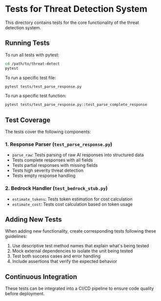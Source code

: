 # Tests for Threat Detection System

This directory contains tests for the core functionality of the threat detection system.

## Running Tests

To run all tests with pytest:

```bash
cd /path/to/threat-detect
pytest
```

To run a specific test file:

```bash
pytest tests/test_parse_response.py
```

To run a specific test function:

```bash
pytest tests/test_parse_response.py::test_parse_complete_response
```

## Test Coverage

The tests cover the following components:

### 1. Response Parser (`test_parse_response.py`)
- `parse_raw`: Tests parsing of raw AI responses into structured data
- Tests complete responses with all fields
- Tests partial responses with missing fields
- Tests high severity threat detection
- Tests empty response handling

### 2. Bedrock Handler (`test_bedrock_stub.py`)
- `estimate_tokens`: Tests token estimation for cost calculation
- `estimate_cost`: Tests cost calculation based on token usage

## Adding New Tests

When adding new functionality, create corresponding tests following these guidelines:

1. Use descriptive test method names that explain what's being tested
2. Mock external dependencies to isolate the unit being tested
3. Test both success cases and error handling
4. Include assertions that verify the expected behavior

## Continuous Integration

These tests can be integrated into a CI/CD pipeline to ensure code quality before deployment.
